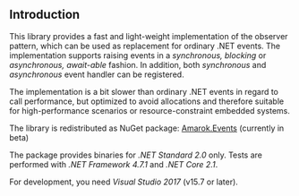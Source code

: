 ## Introduction

This library provides a fast and light-weight implementation of the observer pattern, which can be used as replacement for ordinary .NET events. The implementation supports raising events in a *synchronous, blocking* or *asynchronous, await-able* fashion. In addition, both *synchronous* and *asynchronous* event handler can be registered.

The implementation is a bit slower than ordinary .NET events in regard to call performance, but optimized to avoid allocations and therefore suitable for high-performance scenarios or resource-constraint embedded systems.

The library is redistributed as NuGet package: [Amarok.Events](https://www.nuget.org/packages/Amarok.Events/) (currently in beta)

The package provides binaries for _.NET Standard 2.0_ only. Tests are performed with _.NET Framework 4.7.1_ and _.NET Core 2.1_.

For development, you need _Visual Studio 2017_ (v15.7 or later).
